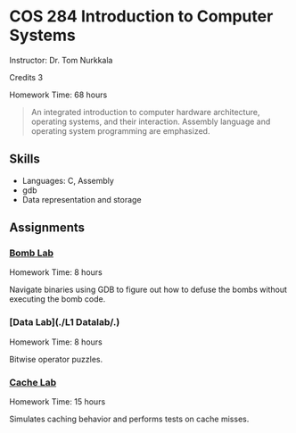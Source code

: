 # COS 284 Introduction to Computer Systems

Instructor: Dr. Tom Nurkkala

Credits 3

Homework Time: 68 hours

> An integrated introduction to computer hardware architecture, operating systems, and their interaction. Assembly language and operating system programming are emphasized.

## Skills

- Languages: C, Assembly
- gdb
- Data representation and storage

## Assignments

### [Bomb Lab](./bomb23/)

Homework Time: 8 hours

Navigate binaries using GDB to figure out how to defuse the bombs without executing the bomb code.

### [Data Lab](./L1 Datalab/.)

Homework Time: 8 hours

Bitwise operator puzzles.

### [Cache Lab](./Lab-2-cachelab-handout/)

Homework Time: 15 hours

Simulates caching behavior and performs tests on cache misses.